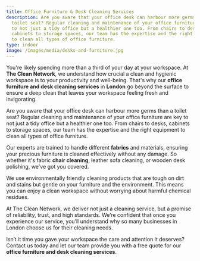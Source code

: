 ```yaml
---
title: Office Furniture & Desk Cleaning Services
description: Are you aware that your office desk can harbour more germs than a
  toilet seat? Regular cleaning and maintenance of your office furniture are key
  to not just a tidy office but a healthier one too. From chairs to desks,
  cabinets to storage spaces, our team has the expertise and the right equipment
  to clean all types of office furniture.
type: indoor
image: /images/media/desks-and-furniture.jpg
---
```

You're likely spending more than a third of your day at your workspace. At <strong>The Clean Network</strong>, we understand how crucial a clean and hygienic workspace is to your productivity and well-being. That's why our <strong>office furniture and desk cleaning services</strong> in <strong>London</strong> go beyond the surface to ensure a deep clean that leaves your workspace feeling fresh and invigorating.

Are you aware that your office desk can harbour more germs than a toilet seat? Regular cleaning and maintenance of your office furniture are key to not just a tidy office but a healthier one too. From chairs to desks, cabinets to storage spaces, our team has the expertise and the right equipment to clean all types of office furniture.

Our experts are trained to handle different <strong>fabrics</strong> and materials, ensuring your precious furniture is cleaned effectively without any damage. So whether it's fabric <strong>chair cleaning</strong>, leather sofa cleaning, or wooden desk polishing, we've got you covered.

We use environmentally friendly cleaning products that are tough on dirt and stains but gentle on your furniture and the environment. This means you can enjoy a clean workspace without worrying about harmful chemical residues.

At The Clean Network, we deliver not just a cleaning service, but a promise of reliability, trust, and high standards. We’re confident that once you experience our service, you’ll understand why so many businesses in London choose us for their cleaning needs.

Isn’t it time you gave your workspace the care and attention it deserves? Contact us today and let our team provide you with a free quote for our <strong>office furniture and desk cleaning services</strong>.